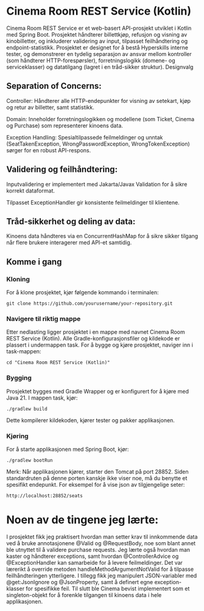 # Cinema Room REST Service (Kotlin)

Cinema Room REST Service er et web-basert API-prosjekt utviklet i Kotlin med Spring Boot. Prosjektet håndterer billettkjøp, refusjon og visning av kinobilletter, og inkluderer validering av input, tilpasset feilhåndtering og endpoint-statistikk. Prosjektet er designet for å bestå Hyperskills interne tester, og demonstrerer en tydelig separasjon av ansvar mellom kontroller (som håndterer HTTP-forespørsler), forretningslogikk (domene- og serviceklasser) og datatilgang (lagret i en tråd-sikker struktur).
Designvalg

## Separation of Concerns:

  Controller: Håndterer alle HTTP-endepunkter for visning av setekart, kjøp og retur av billetter, samt statistikk.

  Domain: Inneholder forretningslogikken og modellene (som Ticket, Cinema og Purchase) som representerer kinoens data.

  Exception Handling: Spesialtilpassede feilmeldinger og unntak (SeatTakenException, WrongPasswordException, WrongTokenException) sørger for en robust API-respons.

## Validering og feilhåndtering:

  Inputvalidering er implementert med Jakarta/Javax Validation for å sikre korrekt dataformat.

  Tilpasset ExceptionHandler gir konsistente feilmeldinger til klientene.

## Tråd-sikkerhet og deling av data:

  Kinoens data håndteres via en ConcurrentHashMap for å sikre sikker tilgang når flere brukere interagerer med API-et samtidig.

## Komme i gang
### Kloning

For å klone prosjektet, kjør følgende kommando i terminalen:

    git clone https://github.com/yourusername/your-repository.git

### Navigere til riktig mappe

Etter nedlasting ligger prosjektet i en mappe med navnet Cinema Room REST Service (Kotlin). Alle Gradle-konfigurasjonsfiler og kildekode er plassert i undermappen task. For å bygge og kjøre prosjektet, naviger inn i task-mappen:

    cd "Cinema Room REST Service (Kotlin)"

### Bygging

Prosjektet bygges med Gradle Wrapper og er konfigurert for å kjøre med Java 21. I mappen task, kjør:

    ./gradlew build

Dette kompilerer kildekoden, kjører tester og pakker applikasjonen.
### Kjøring

For å starte applikasjonen med Spring Boot, kjør:

    ./gradlew bootRun

Merk:
Når applikasjonen kjører, starter den Tomcat på port 28852. Siden standardruten på denne porten kanskje ikke viser noe, må du benytte et spesifikt endepunkt. For eksempel for å vise json av tilgjengelige seter:

    http://localhost:28852/seats   




# Noen av de tingene jeg lærte:

I prosjektet fikk jeg praktisert  hvordan man setter krav til innkommende data ved å bruke annotasjonene @Valid og @RequestBody, noe som blant annet ble utnyttet til å validere purchase requests. Jeg lærte også hvordan man kaster og håndterer exceptions, samt hvordan @ControllerAdvice og @ExceptionHandler kan samarbeide for å levere feilmeldinger. Det var lærerikt å override metoden handleMethodArgumentNotValid for å tilpasse feilhåndteringen ytterligere. I tillegg fikk jeg manipulert JSON-variabler med @get:JsonIgnore og @JsonProperty, samt å definert egne exception-klasser for spesifikke feil. Til slutt ble Cinema bevist implementert som et singleton-objekt for å forenkle tilgangen til kinoens data i hele applikasjonen.


